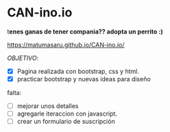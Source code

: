 
# CAN-ino.io
t**enes ganas de tener compania?? adopta un perrito :)**

https://matumasaru.github.io/CAN-ino.io/

*OBJETIVO*:

 - [x] Pagina realizada con bootstrap, css y html.
 - [x] practicar bootstrap y nuevas ideas para diseño

falta:

 - [ ] mejorar unos detalles
  - [ ] agregarle iteraccion con javascript.
- [ ] crear un formulario de suscripción
